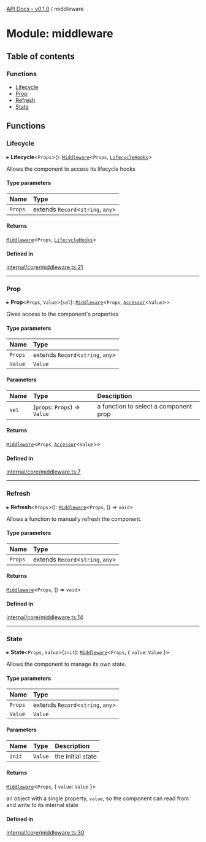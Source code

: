 [API Docs - v0.1.0](../README.md) / middleware

# Module: middleware

## Table of contents

### Functions

- [Lifecycle](middleware.md#lifecycle)
- [Prop](middleware.md#prop)
- [Refresh](middleware.md#refresh)
- [State](middleware.md#state)

## Functions

### Lifecycle

▸ **Lifecycle**<`Props`\>(): [`Middleware`](types.md#middleware)<`Props`, [`LifecycleHooks`](types.md#lifecyclehooks)\>

Allows the component to access its lifecycle hooks

#### Type parameters

| Name | Type |
| :------ | :------ |
| `Props` | extends `Record`<`string`, `any`\> |

#### Returns

[`Middleware`](types.md#middleware)<`Props`, [`LifecycleHooks`](types.md#lifecyclehooks)\>

#### Defined in

[internal/core/middleware.ts:21](https://github.com/nimble-ui/NimbleUI/blob/63137c0/src/internal/core/middleware.ts#L21)

___

### Prop

▸ **Prop**<`Props`, `Value`\>(`sel`): [`Middleware`](types.md#middleware)<`Props`, [`Accessor`](types.md#accessor)<`Value`\>\>

Gives access to the component's properties

#### Type parameters

| Name | Type |
| :------ | :------ |
| `Props` | extends `Record`<`string`, `any`\> |
| `Value` | `Value` |

#### Parameters

| Name | Type | Description |
| :------ | :------ | :------ |
| `sel` | (`props`: `Props`) => `Value` | a function to select a component prop |

#### Returns

[`Middleware`](types.md#middleware)<`Props`, [`Accessor`](types.md#accessor)<`Value`\>\>

#### Defined in

[internal/core/middleware.ts:7](https://github.com/nimble-ui/NimbleUI/blob/63137c0/src/internal/core/middleware.ts#L7)

___

### Refresh

▸ **Refresh**<`Props`\>(): [`Middleware`](types.md#middleware)<`Props`, () => `void`\>

Allows a function to manually refresh the component.

#### Type parameters

| Name | Type |
| :------ | :------ |
| `Props` | extends `Record`<`string`, `any`\> |

#### Returns

[`Middleware`](types.md#middleware)<`Props`, () => `void`\>

#### Defined in

[internal/core/middleware.ts:14](https://github.com/nimble-ui/NimbleUI/blob/63137c0/src/internal/core/middleware.ts#L14)

___

### State

▸ **State**<`Props`, `Value`\>(`init`): [`Middleware`](types.md#middleware)<`Props`, { `value`: `Value`  }\>

Allows the component to manage its own state.

#### Type parameters

| Name | Type |
| :------ | :------ |
| `Props` | extends `Record`<`string`, `any`\> |
| `Value` | `Value` |

#### Parameters

| Name | Type | Description |
| :------ | :------ | :------ |
| `init` | `Value` | the initial state |

#### Returns

[`Middleware`](types.md#middleware)<`Props`, { `value`: `Value`  }\>

an object with a single property, `value`, so the component can read from and write to its internal state

#### Defined in

[internal/core/middleware.ts:30](https://github.com/nimble-ui/NimbleUI/blob/63137c0/src/internal/core/middleware.ts#L30)

